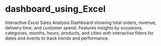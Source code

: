 # dashboard_using_Excel
Interactive Excel Sales Analysis Dashboard showing total orders, revenue, delivery time, and customer spend. Features insights by occasions, categories, months, hours, products, and cities with interactive filters for dates and events to track trends and performance.
